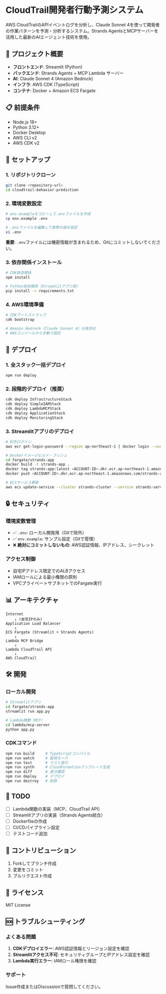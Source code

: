 # CloudTrail開発者行動予測システム

AWS CloudTrailのAPIイベントログを分析し、Claude Sonnet 4を使って開発者の作業パターンを予測・分析するシステム。Strands AgentsとMCPサーバーを活用した最新のAIエージェント技術を使用。

## 🚀 プロジェクト概要

- **フロントエンド**: Streamlit (Python)
- **バックエンド**: Strands Agents + MCP Lambda サーバー
- **AI**: Claude Sonnet 4 (Amazon Bedrock)
- **インフラ**: AWS CDK (TypeScript)
- **コンテナ**: Docker + Amazon ECS Fargate

## 📋 前提条件

- Node.js 18+
- Python 3.12+
- Docker Desktop
- AWS CLI v2
- AWS CDK v2

## 🔧 セットアップ

### 1. リポジトリクローン

```bash
git clone <repository-url>
cd cloudtrail-behavior-prediction
```

### 2. 環境変数設定

```bash
# env.exampleをコピーして.envファイルを作成
cp env.example .env

# .envファイルを編集して実際の値を設定
vi .env
```

**重要**: `.env`ファイルには機密情報が含まれるため、Gitにコミットしないでください。

### 3. 依存関係インストール

```bash
# CDK依存関係
npm install

# Python依存関係（Streamlitアプリ用）
pip install -r requirements.txt
```

### 4. AWS環境準備

```bash
# CDKブートストラップ
cdk bootstrap

# Amazon Bedrock（Claude Sonnet 4）の有効化
# AWSコンソールから手動で設定
```

## 🚀 デプロイ

### 1. 全スタック一括デプロイ

```bash
npm run deploy
```

### 2. 段階的デプロイ（推奨）

```bash
cdk deploy InfrastructureStack
cdk deploy SimpleIAMStack
cdk deploy LambdaMCPStack
cdk deploy ApplicationStack
cdk deploy MonitoringStack
```

### 3. Streamlitアプリのデプロイ

```bash
# ECRログイン
aws ecr get-login-password --region ap-northeast-1 | docker login --username AWS --password-stdin <ACCOUNT-ID>.dkr.ecr.ap-northeast-1.amazonaws.com

# Dockerイメージビルド・プッシュ
cd fargate/strands-app
docker build -t strands-app .
docker tag strands-app:latest <ACCOUNT-ID>.dkr.ecr.ap-northeast-1.amazonaws.com/strands-app:latest
docker push <ACCOUNT-ID>.dkr.ecr.ap-northeast-1.amazonaws.com/strands-app:latest

# ECSサービス更新
aws ecs update-service --cluster strands-cluster --service strands-service --force-new-deployment
```

## 🔒 セキュリティ

### 環境変数管理

- ✅ `.env`: ローカル開発用（Gitで除外）
- ✅ `env.example`: サンプル設定（Gitで管理）
- ❌ **絶対にコミットしないもの**: AWS認証情報、IPアドレス、シークレット

### アクセス制御

- 自宅IPアドレス限定でのALBアクセス
- IAMロールによる最小権限の原則
- VPCプライベートサブネットでのFargate実行

## 📊 アーキテクチャ

```
Internet
    ↓ (自宅IPのみ)
Application Load Balancer
    ↓
ECS Fargate (Streamlit + Strands Agents)
    ↓
Lambda MCP Bridge
    ↓
Lambda CloudTrail API
    ↓
AWS CloudTrail
```

## 🛠️ 開発

### ローカル開発

```bash
# Streamlitアプリ
cd fargate/strands-app
streamlit run app.py

# Lambda関数（MCP）
cd lambda/mcp-server
python app.py
```

### CDKコマンド

```bash
npm run build     # TypeScriptコンパイル
npm run watch     # 監視モード
npm run test      # テスト実行
npm run synth     # CloudFormationテンプレート生成
npm run diff      # 差分確認
npm run deploy    # デプロイ
npm run destroy   # 削除
```

## 📝 TODO

- [ ] Lambda関数の実装（MCP、CloudTrail API）
- [ ] Streamlitアプリの実装（Strands Agents統合）
- [ ] Dockerfileの作成
- [ ] CI/CDパイプライン設定
- [ ] テストコード追加

## 🤝 コントリビューション

1. Forkしてブランチ作成
2. 変更をコミット
3. プルリクエスト作成

## 📄 ライセンス

MIT License

## 🆘 トラブルシューティング

### よくある問題

1. **CDKデプロイエラー**: AWS認証情報とリージョン設定を確認
2. **Streamlitアクセス不可**: セキュリティグループとIPアドレス設定を確認
3. **Lambda実行エラー**: IAMロール権限を確認

### サポート

Issue作成またはDiscussionで質問してください。

